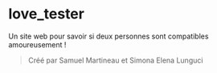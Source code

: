 # love_tester
Un site web pour savoir si deux personnes sont compatibles amoureusement !
> Créé par Samuel Martineau et Simona Elena Lunguci
